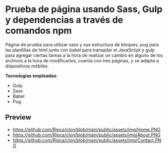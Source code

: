 # Prueba de página usando Sass, Gulp y dependencias a través de comandos npm

Página de prueba para utilizar sass y sus estructura de bloques, pug para las plantillas de html junto con babel para transpilar el JavaScript y gulp para agregar ciertas tareas a la hora de realizar un cambio en alguno de los archivos a la hora de modificarlos, cuenta con tres páginas, y se adapta a dispositivos móbiles.

**Tecnologías empleadas**:

-   Gulp
-   Sass
-   Babel
-   Pug

## Preview

-   https://github.com/Ripca/clon/blob/main/public/assets/img/Home.PNG
-   https://github.com/Ripca/clon/blob/main/public/assets/img/About.PNG
-   https://github.com/Ripca/clon/blob/main/public/assets/img/Contact.PNG
